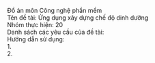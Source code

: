 Đồ án môn Công nghệ phần mềm  
Tên đề tài: Ứng dụng xây dựng chế độ dinh dưỡng  
Nhóm thực hiện: 20  
Danh sách các yêu cầu của đề tài:  
Hướng dẫn sử dụng:  
1.  
2.  

